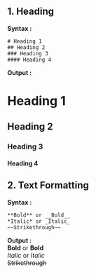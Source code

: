 **1. Heading**  
---
**Syntax :**  
```
# Heading 1  
## Heading 2  
### Heading 3  
#### Heading 4  
```
**Output :**    
# Heading 1  
## Heading 2  
### Heading 3  
#### Heading 4  

**2. Text Formatting**
---
**Syntax :**  
```
**Bold** or __Bold__  
*Italic* or _Italic_  
~~Strikethrough~~       
```
**Output :**    
**Bold** or __Bold__  
*Italic* or _Italic_  
~~Strikethrough~~  
